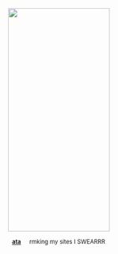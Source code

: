 <div align="center">
 

<img align="center" width="205" height="450" src="https://files.catbox.moe/8xsmss.png">

<div align="center"> 

<sub> [**ata**](https://inumaki.atabook.org/)⠀⠀rmking my sites I SWEARRR</sub>
